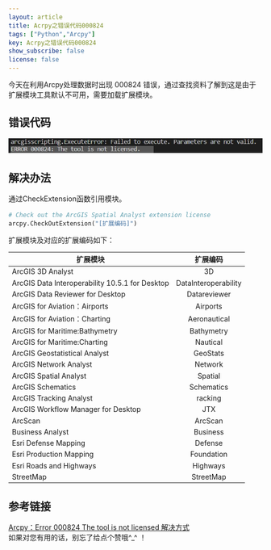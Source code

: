 ```yaml
---
layout: article
title: Acrpy之错误代码000824
tags: ["Python","Arcpy"]
key: Acrpy之错误代码000824
show_subscribe: false
license: false
---
```

今天在利用Arcpy处理数据时出现 000824 错误，通过查找资料了解到这是由于扩展模块工具默认不可用，需要加载扩展模块。  
<!--more-->
## 错误代码
![错误提示](\assets\images\Acrpy之错误代码000824\错误提示.jpg)  
## 解决办法
通过CheckExtension函数引用模块。
```python
# Check out the ArcGIS Spatial Analyst extension license
arcpy.CheckOutExtension("[扩展编码]")
```
扩展模块及对应的扩展编码如下：  

|扩展模块|扩展编码|  
| ------ | :----: |  
|ArcGIS 3D Analyst|3D|  
|ArcGIS Data Interoperability 10.5.1 for Desktop|DataInteroperability|  
|ArcGIS Data Reviewer for Desktop|Datareviewer|  
|ArcGIS for Aviation：Airports|Airports|  
|ArcGIS for Aviation：Charting|Aeronautical|  
|ArcGIS for Maritime:Bathymetry|Bathymetry|  
|ArcGIS for Maritime:Charting|Nautical|  
|ArcGIS Geostatistical Analyst|GeoStats|  
|ArcGIS Network Analyst|Network|  
|ArcGIS Spatial Analyst|Spatial|  
|ArcGIS Schematics|Schematics|  
|ArcGIS Tracking Analyst|racking|  
|ArcGIS Workflow Manager for Desktop|JTX|  
|ArcScan|ArcScan|  
|Business Analyst|Business|  
|Esri Defense Mapping|Defense|  
|Esri Production Mapping|Foundation|  
|Esri Roads and Highways|Highways|  
|StreetMap|StreetMap|  
## 参考链接
[Arcpy：Error 000824 The tool is not licensed 解决方式](https://blog.xiewei.link/index.php/archives/304/)  
如果对您有用的话，别忘了给点个赞哦^_^ ！
